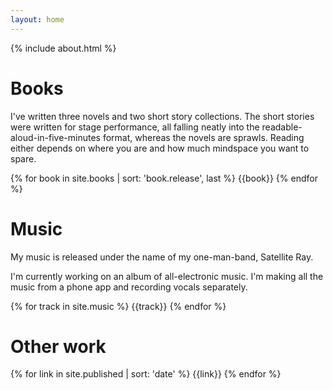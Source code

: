```yaml
---
layout: home
---
```


{% include about.html %}

<h1><span class="fa fa-book">Books</span></h1>
<div class="row" id="books">
<div class="container-fluid">
<p>I've written three novels and two short story collections. The short stories were written for stage performance, all falling neatly into the readable-aloud-in-five-minutes format, whereas the novels are sprawls. Reading either depends on where you are and how much mindspace you want to spare.</p>
</div>
</div>
{% for book in site.books | sort: 'book.release', last %}
{{book}}
{% endfor %}

<h1><span class="fa fa-headphones">Music</span></h1>

My music is released under the name of my one-man-band, Satellite Ray.

I'm currently working on an album of all-electronic music. I'm making all the music from a phone app and 
recording vocals separately.

{% for track in site.music %}
{{track}}
{% endfor %}

<div class="row page" id="other">
<div class="container-fluid">
<h1><span class="fa fa-bookmark"> Other work</span></h1>

{% for link in site.published | sort: 'date' %}
{{link}}
{% endfor %}

</div>
</div>

<script type="application/ld+json">
{ 
"@context": "http://schema.org", 
"@type": "WebSite", 
"url": "http://reneghosh.github.io/", 
"name": "René Ghosh, writer, musician",
 "author": {
    "@type": "Person",
    "name": "René Ghosh"
  },
"description": "René Ghosh, writer and musician. Books, music, and links to articles.",
"publisher": "René Ghosh"
}
</script>

